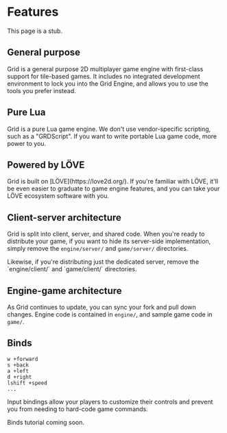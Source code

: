 # Features

<div class="alert alert-warning mb-5" role="alert">
  This page is a stub.
</div>

## General purpose

<p class="mb-5">
  Grid is a general purpose 2D multiplayer game engine with first-class support
  for tile-based games. It includes no integrated development environment to
  lock you into the Grid Engine, and allows you to use the tools you prefer
  instead.
</p>

## Pure Lua

<p class="mb-5">
  Grid is a pure Lua game engine. We don't use vendor-specific scripting, such
  as a "GRDScript". If you want to write portable Lua game code, more power
  to you.
</p>

## Powered by LÖVE

<p class="mb-5">
  Grid is built on [LÖVE](https://love2d.org/). If you're familiar with LÖVE,
  it'll be even easier to graduate to game engine features, and you can take
  your LÖVE ecosystem software with you.
</p>

## Client-server architecture

Grid is split into client, server, and shared code. When you're ready to
distribute your game, if you want to hide its server-side implementation,
simply remove the `engine/server/` and `game/server/` directories.

<p class="mb-5">
  Likewise, if you're distributing just the dedicated server, remove the
  `engine/client/` and `game/client/` directories.
</p>

## Engine-game architecture

As Grid continues to update, you can sync your fork and pull down changes.
Engine code is contained in `engine/`, and sample game code in `game/`.

## Binds
<pre><code>w +forward
s +back
a +left
d +right
lshift +speed
...</code></pre>

Input bindings allow your players to customize their controls and prevent you
from needing to hard-code game commands.

<p class="mb-5">
  <!-- [Learn more about Binds →](tutorials/Binds) -->
  Binds tutorial coming soon.
</p>
